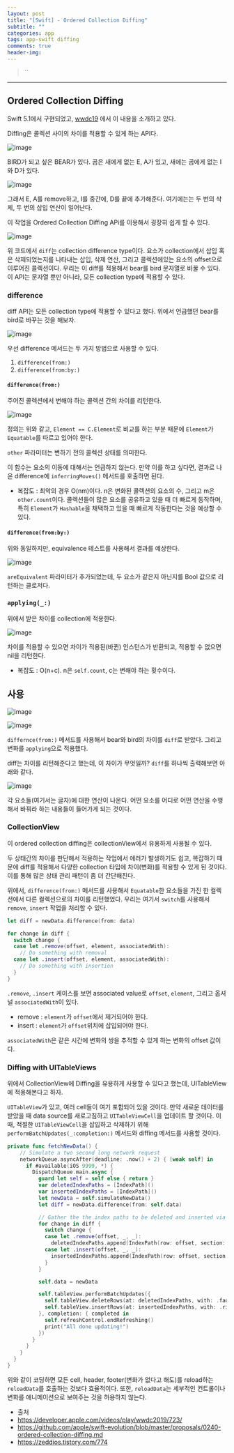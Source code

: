```yaml
---  
layout: post  
title: "[Swift] - Ordered Collection Diffing"  
subtitle: ""  
categories: app
tags: app-swift diffing
comments: true  
header-img: 
---  
```

  
> ``  

---

## Ordered Collection Diffing 

Swift 5.1에서 구현되었고, [wwdc19](https://developer.apple.com/videos/play/wwdc2019/723/) 에서 이 내용을 소개하고 있다.

Diffing은 콜렉션 사이의 차이를 적용할 수 있게 하는 API다. 

![image](https://user-images.githubusercontent.com/41438361/126088834-f8b87760-9027-4145-9e98-d4d8fc8c3ad5.png)

BIRD가 되고 싶은 BEAR가 있다. 곰은 새에게 없는 E, A가 있고, 새에는 곰에게 없는 I와 D가 있다. 

![image](https://user-images.githubusercontent.com/41438361/126088928-af8796a6-a8a1-45b7-9075-ad8646575d44.png)

그래서 E, A를 remove하고, I를 중간에, D를 끝에 추가해준다. 여기에는는 두 번의 삭제, 두 번의 삽입 연산이 일어난다.

이 작업을 Ordered Collection Diffing APi를 이용해서 굉장히 쉽게 할 수 있다.

![image](https://user-images.githubusercontent.com/41438361/126088995-13331cc6-0c7a-43aa-93e4-31224c217dad.png)

위 코드에서 `diff`는 collection difference type이다. 요소가 collection에서 삽입 혹은 삭제되었는지를 나타내는 삽입, 삭제 연산, 그리고 콜렉션에있는 요소의 offset으로 이루어진 콜렉션이다. 우리는 이 diff를 적용해서 bear를 bird 문자열로 바꿀 수 있다. 이 API는 문자열 뿐만 아니라, 모든 collection type에 적용할 수 있다. 

### difference

diff API는 모든 collection type에 적용할 수 있다고 했다. 위에서 언급했던 bear를 bird로 바꾸는 것을 해보자.

![image](https://user-images.githubusercontent.com/41438361/126089399-66cac59c-eb04-4413-ab65-02d2aadf0609.png)

우선 difference 메서드는 두 가지 방법으로 사용할 수 있다.

1. `difference(from:)`
2. `difference(from:by:)`

#### `difference(from:)`

주어진 콜렉션에서 변해야 하는 콜렉션 간의 차이를 리턴한다. 

![image](https://user-images.githubusercontent.com/41438361/126090648-bc60b748-1887-46de-ada4-13814a69409d.png)

정의는 위와 같고, `Element == C.Element`로 비교를 하는 부분 때문에 `Element`가 `Equatable`를 따르고 있어야 한다.

`other` 파라미터는 변하기 전의 콜렉션 상태를 의미한다.

이 함수는 요소의 이동에 대해서는 언급하지 않는다. 만약 이를 하고 싶다면, 결과로 나온 difference에 `inferringMoves()` 메서드를 호출하면 된다.

* 복잡도 : 최악의 경우 O(nm)이다. n은 변화된 콜렉션의 요소의 수, 그리고 m은 `other.count`이다. 콜렉션들이 많은 요소를 공유하고 있을 때 더 빠르게 동작하며, 특히 `Element`가 `Hashable`을 채택하고 있을 때 빠르게 작동한다는 것을 예상할 수 있다.

#### `difference(from:by:)`

위와 동일하지만, equivalence 테스트를 사용해서 결과를 예상한다.

![image](https://user-images.githubusercontent.com/41438361/126091540-22053b6e-ac24-4445-9cd8-a971b00c0c22.png)

`areEquivalent` 파라미터가 추가되었는데, 두 요소가 같은지 아닌지를 Bool 값으로 리턴하는 클로저다.

### `applying(_:)`

위에서 받은 차이를 collection에 적용한다.

![image](https://user-images.githubusercontent.com/41438361/126092282-ceaf6b1a-0569-4a4c-bea8-2bceb82d9b38.png)

차이를 적용할 수 있으면 차이가 적용된(바뀐) 인스턴스가 반환되고, 적용할 수 없으면 nil을 리턴한다.

* 복잡도 : O(n+c). n은 `self.count`, c는 변해야 하는 횟수이다.


## 사용

![image](https://user-images.githubusercontent.com/41438361/126091758-86cdb197-cf8d-4f86-8a2c-18418ff25759.png)

![image](https://user-images.githubusercontent.com/41438361/126091768-e469e606-5a93-44c4-9dc5-56621b963ebe.png)

`differnce(from:)` 메서드를 사용해서 bear와 bird의 차이를 `diff`로 받았다. 그리고 변화를 `applying`으로 적용했다.

diff는 차이를 리턴해준다고 했는데, 이 차이가 무엇일까? `diff`를 하나씩 출력해보면 아래와 같다.

![image](https://user-images.githubusercontent.com/41438361/126092609-736fd370-649d-42fd-8372-e264e7f56b98.png)

각 요소들(여기서는 글자)에 대한 연산이 나온다. 어떤 요소를 어디로 어떤 연산을 수행해서 바꿔라 하는 내용들이 들어가게 되는 것이다.

### CollectionView

이 ordered collection diffing은 collectionView에서 유용하게 사용될 수 있다.

두 상태간의 차이를 판단해서 적용하는 작업에서 에러가 발생하기도 쉽고, 복잡하기 때문에 diff를 적용해서 다양한 collection 타입에 차이(변화)를 적용할 수 있게 된 것이다. 이를 통해 많은 상태 관리 패턴이 좀 더 간단해진다.

위에서, `difference(from:)` 메서드를 사용해서 `Equatable`한 요소들을 가진 한 컬렉션에서 다른 컬렉션으로의 차이를 리턴했었다. 우리는 여기서
`switch`를 사용해서 `remove`, `insert` 작업을 처리할 수 있다.

```swift
let diff = newData.difference(from: data)

for change in diff {
  switch change {
  case let .remove(offset, element, associatedWith):
    // Do something with removal
  case let .insert(offset, element, associatedWith):
    // Do something with insertion
  }
}
```

`.remove`, `.insert` 케이스를 보면 associated value로 `offset`, `element`, 그리고 옵셔널 `associatedWith`이 있다.

* remove : `element`가 `offset`에서 제거되어야 한다.
* insert : `element`가 `offset`위치에 삽입되어야 한다.

`associatedWith`은 같은 시간에 변화의 쌍을 추적할 수 있게 하는 변화의 offset 값이다. 

### Diffing with UITableViews

위에서 CollectionView에 Diffing을 유용하게 사용할 수 있다고 했는데, UITableView에 적용해본다고 하자.

`UITableView`가 있고, 여러 cell들이 여기 포함되어 있을 것이다. 만약 새로운 데이터를 받았을 때 data source를 새로고침하고 `UITableViewCell`을 업데이트 할 것이다. 이때, 적절한 `UITableViewCell`을 삽입하고 삭제하기 위해 `performBatchUpdates(_:completion:)` 메서드와 diffing 메서드를 사용할 것이다. 

```swift
private func fetchNewData() {
    // Simulate a two second long network request
    networkQueue.asyncAfter(deadline: .now() + 2) { [weak self] in
      if #available(iOS 9999, *) {
        DispatchQueue.main.async {
          guard let self = self else { return }
          var deletedIndexPaths = [IndexPath]()
          var insertedIndexPaths = [IndexPath]()
          let newData = self.simulateNewData()
          let diff = newData.difference(from: self.data)

          // Gather the the index paths to be deleted and inserted via the diff
          for change in diff {
            switch change {
            case let .remove(offset, _, _):
              deletedIndexPaths.append(IndexPath(row: offset, section: 0))
            case let .insert(offset, _, _):
              insertedIndexPaths.append(IndexPath(row: offset, section: 0))
            }
          }

          self.data = newData

          self.tableView.performBatchUpdates({
            self.tableView.deleteRows(at: deletedIndexPaths, with: .fade)
            self.tableView.insertRows(at: insertedIndexPaths, with: .right)
          }, completion: { completed in
            self.refreshControl.endRefreshing()
            print("All done updating!")
          })
        }
      }
    }
  }
}
```

위와 같이 코딩하면 모든 cell, header, footer(변화가 없다고 해도)를 reload하는 `reloadData`를 호출하는 것보다 효율적이다. 또한, `reloadData`는 세부적인 컨트롤이나 변화를 애니메이션으로 보여주는 것을 허용하지 않는다.






* 출처
* https://developer.apple.com/videos/play/wwdc2019/723/
* https://github.com/apple/swift-evolution/blob/master/proposals/0240-ordered-collection-diffing.md
* https://zeddios.tistory.com/774
